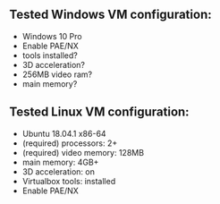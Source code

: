 ## Tested Windows VM configuration:
* Windows 10 Pro
* Enable PAE/NX
* tools installed?
* 3D acceleration?
* 256MB video ram?
* main memory?


## Tested Linux VM configuration:
* Ubuntu 18.04.1 x86-64
* (required) processors: 2+
* (required) video memory: 128MB
* main memory: 4GB+
* 3D acceleration: on
* Virtualbox tools: installed
* Enable PAE/NX
